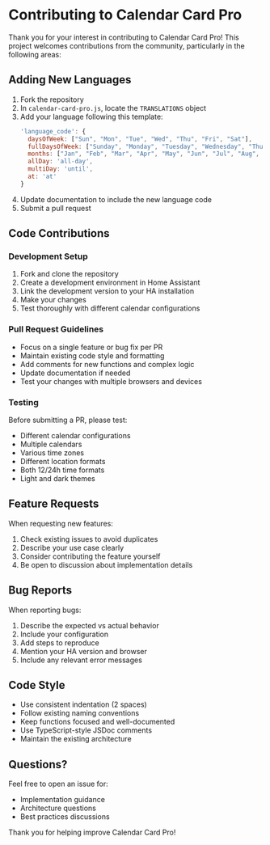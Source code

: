 # Contributing to Calendar Card Pro

Thank you for your interest in contributing to Calendar Card Pro! This project welcomes contributions from the community, particularly in the following areas:

## Adding New Languages

1. Fork the repository
2. In `calendar-card-pro.js`, locate the `TRANSLATIONS` object
3. Add your language following this template:
   ```javascript
   'language_code': {
     daysOfWeek: ["Sun", "Mon", "Tue", "Wed", "Thu", "Fri", "Sat"],
     fullDaysOfWeek: ["Sunday", "Monday", "Tuesday", "Wednesday", "Thursday", "Friday", "Saturday"],
     months: ["Jan", "Feb", "Mar", "Apr", "May", "Jun", "Jul", "Aug", "Sep", "Oct", "Nov", "Dec"],
     allDay: 'all-day',
     multiDay: 'until',
     at: 'at'
   }
   ```
4. Update documentation to include the new language code
5. Submit a pull request

## Code Contributions

### Development Setup
1. Fork and clone the repository
2. Create a development environment in Home Assistant
3. Link the development version to your HA installation
4. Make your changes
5. Test thoroughly with different calendar configurations

### Pull Request Guidelines
- Focus on a single feature or bug fix per PR
- Maintain existing code style and formatting
- Add comments for new functions and complex logic
- Update documentation if needed
- Test your changes with multiple browsers and devices

### Testing
Before submitting a PR, please test:
- Different calendar configurations
- Multiple calendars
- Various time zones
- Different location formats
- Both 12/24h time formats
- Light and dark themes

## Feature Requests

When requesting new features:
1. Check existing issues to avoid duplicates
2. Describe your use case clearly
3. Consider contributing the feature yourself
4. Be open to discussion about implementation details

## Bug Reports

When reporting bugs:
1. Describe the expected vs actual behavior
2. Include your configuration
3. Add steps to reproduce
4. Mention your HA version and browser
5. Include any relevant error messages

## Code Style

- Use consistent indentation (2 spaces)
- Follow existing naming conventions
- Keep functions focused and well-documented
- Use TypeScript-style JSDoc comments
- Maintain the existing architecture

## Questions?

Feel free to open an issue for:
- Implementation guidance
- Architecture questions
- Best practices discussions

Thank you for helping improve Calendar Card Pro!
